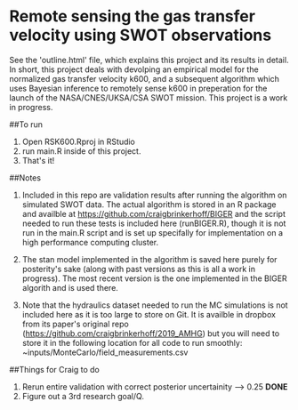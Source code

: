 # Remote sensing the gas transfer velocity using SWOT observations

See the 'outline.html' file, which explains this project and its results in detail. In short, this project deals with devolping an empirical model for the normalized gas transfer velocity k600, and a subsequent algorithm which uses Bayesian inference to remotely sense k600 in preperation for the launch of the NASA/CNES/UKSA/CSA SWOT mission. This project is a work in progress.

##To run
1) Open RSK600.Rproj in RStudio
2) run main.R inside of this project.
3) That's it!


##Notes
1) Included in this repo are validation results after running the algorithm on simulated SWOT data. The actual algorithm is stored in an R package and availble at https://github.com/craigbrinkerhoff/BIGER and the script needed to run these tests is included here (runBIGER.R), though it is not run in the main.R script and is set up specifally for implementation on a high performance computing cluster.

2) The stan model implemented in the algorithm is saved here purely for posterity's sake (along with past versions as this is all a work in progress). The most recent version is the one implemented in the BIGER algorith and is used there.

3) Note that the hydraulics dataset needed to run the MC simulations is not included here as it is too large to store on Git. It is availble in dropbox from its paper's original repo (https://github.com/craigbrinkerhoff/2019_AMHG) but you will need to store it in the following location for all code to run smoothly: ~inputs/MonteCarlo/field_measurements.csv

##Things for Craig to do
1) Rerun entire validation with correct posterior uncertainity --> 0.25 <b>DONE </b>
2) Figure out a 3rd research goal/Q.
